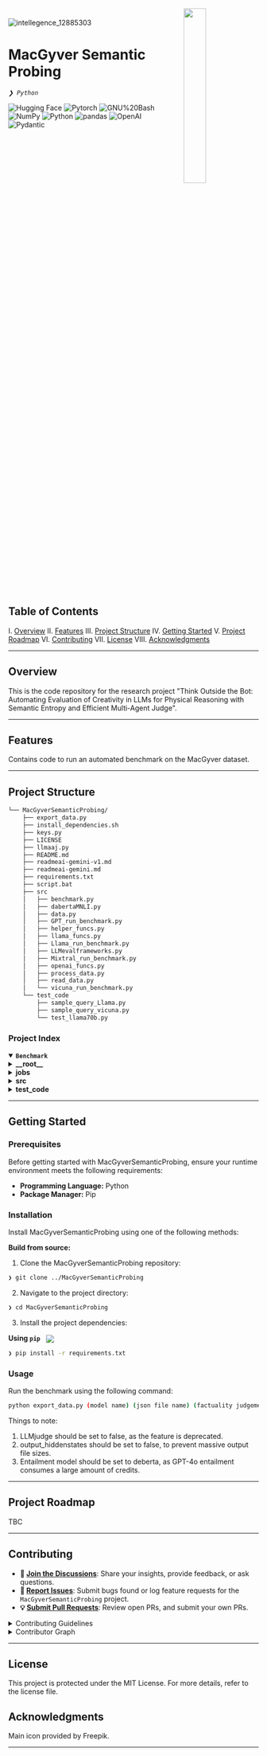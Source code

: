 <div align="left" style="position: relative;">

  
<img src="[https://raw.githubusercontent.com/PKief/vscode-material-icon-theme/ec559a9f6bfd399b82bb44393651661b08aaf7ba/icons/folder-markdown-open.svg](https://github.com/user-attachments/assets/579944b7-7a06-4c3a-bf19-b44c48d70f39)" align="right" width="30%" style="margin: -20px 0 0 20px;">

![intellegence_12885303](https://github.com/user-attachments/assets/d5ce9f8d-3ac0-45ba-8d32-742290651ec5)
<h1>MacGyver Semantic Probing</h1>
<p align="left">
	<em><code>❯ Python</code></em>
</p>
<p align="left">
	<!-- local repository, no metadata badges. --></p>
<p align="left">
	<img src="https://img.shields.io/badge/HuggingFace-B41717.svg?style=for-the-badge&logo=HuggingFace&logoColor=white" alt="Hugging Face">
	<img src="https://img.shields.io/badge/PyTorch-FFC107.svg?style=for-the-badge&logo=pytorch&logoColor=black" alt="Pytorch">
	<img src="https://img.shields.io/badge/GNU%20Bash-4EAA25.svg?style=for-the-badge&logo=GNU-Bash&logoColor=white" alt="GNU%20Bash">
	<img src="https://img.shields.io/badge/NumPy-013243.svg?style=for-the-badge&logo=NumPy&logoColor=white" alt="NumPy">
	<img src="https://img.shields.io/badge/Python-3776AB.svg?style=for-the-badge&logo=Python&logoColor=white" alt="Python">
	<img src="https://img.shields.io/badge/pandas-150458.svg?style=for-the-badge&logo=pandas&logoColor=white" alt="pandas">
	<img src="https://img.shields.io/badge/OpenAI-412991.svg?style=for-the-badge&logo=OpenAI&logoColor=white" alt="OpenAI">
	<img src="https://img.shields.io/badge/Pydantic-E92063.svg?style=for-the-badge&logo=Pydantic&logoColor=white" alt="Pydantic">
</p>
</div>
<br clear="right">

##  Table of Contents

I. [ Overview](#-overview)
II. [ Features](#-features)
III. [ Project Structure](#-project-structure)
IV. [ Getting Started](#-getting-started)
V. [ Project Roadmap](#-project-roadmap)
VI. [ Contributing](#-contributing)
VII. [ License](#-license)
VIII. [ Acknowledgments](#-acknowledgments)

---

##  Overview

This is the code repository for the research project "Think Outside the Bot: Automating Evaluation of Creativity in LLMs for Physical Reasoning with Semantic Entropy and Efficient Multi-Agent Judge". 

---

##  Features

Contains code to run an automated benchmark on the MacGyver dataset. 

---

##  Project Structure

```sh
└── MacGyverSemanticProbing/
    ├── export_data.py
    ├── install_dependencies.sh
    ├── keys.py
    ├── LICENSE
    ├── llmaaj.py
    ├── README.md
    ├── readmeai-gemini-v1.md
    ├── readmeai-gemini.md
    ├── requirements.txt
    ├── script.bat
    ├── src
    │   ├── benchmark.py
    │   ├── dabertaMNLI.py
    │   ├── data.py
    │   ├── GPT_run_benchmark.py
    │   ├── helper_funcs.py
    │   ├── llama_funcs.py
    │   ├── Llama_run_benchmark.py
    │   ├── LLMevalframeworks.py
    │   ├── Mixtral_run_benchmark.py
    │   ├── openai_funcs.py
    │   ├── process_data.py
    │   ├── read_data.py
    │   └── vicuna_run_benchmark.py
    └── test_code
        ├── sample_query_Llama.py
        ├── sample_query_vicuna.py
        └── test_llama70b.py
```


###  Project Index
<details open>
	<summary><b><code>Benchmark</code></b></summary>
	<details> <!-- __root__ Submodule -->
		<summary><b>__root__</b></summary>
		<blockquote>
			<table>
			<tr>
				<td><b><a href='C:\Users\ckcza\Documents\GitHub\MacGyverSemanticProbing/blob/master/export_data.py'>export_data.py</a></b></td>
				<td>- `export_data.py` consolidates processed data from the `src.process_data` module<br>- It generates a JSON file containing various evaluation metrics, including  simplistic and complex scoring metrics, classification probabilities, and response lists<br>- The output filename is configurable via command-line arguments, allowing for flexibility in data storage<br>- The script's purpose is to provide a structured, readily accessible format for the project's analytical results.</td>
			</tr>
			<tr>
				<td><b><a href='C:\Users\ckcza\Documents\GitHub\MacGyverSemanticProbing/blob/master/install_dependencies.sh'>install_dependencies.sh</a></b></td>
				<td>- The script automates the installation of project dependencies<br>- It manages environment variables, clones repositories, installs Python packages (including llama-cpp-python, transformers, and others) using pip, and verifies CUDA installation<br>- The process ensures the project's runtime environment is correctly configured for execution, leveraging both system and user-specified locations for caching and configuration files.</td>
			</tr>
			<tr>
				<td><b><a href='C:\Users\ckcza\Documents\GitHub\MacGyverSemanticProbing/blob/master/keys.py'>keys.py</a></b></td>
				<td>- Keys.py establishes secure connections to external services<br>- It initializes OpenAI and Hugging Face API clients, providing authentication credentials for interaction with their respective platforms<br>- This facilitates access to large language models and other resources within the broader project architecture.</td>
			</tr>
			<tr>
				<td><b><a href='C:\Users\ckcza\Documents\GitHub\MacGyverSemanticProbing/blob/master/llmaaj.py'>llmaaj.py</a></b></td>
				<td>- The `llmaaj.py` file acts as a setup and data preparation module within a larger project (likely involving large language models)<br>- It authenticates with the Hugging Face Hub, imports necessary libraries (including those for interacting with OpenAI and processing data), and prepares a Pandas DataFrame from external Excel files containing problem-solution pairs<br>- This prepared data, specifically a subset of efficient/inefficient/infeasible solutions, is then used as input for subsequent modules (the code snippet cuts off before showing the full usage, but it suggests further processing involving OpenAI's API for factuality checks)<br>- In essence, this file sets the stage for downstream tasks by handling authentication and data loading/preprocessing.</td>
			</tr>
			<tr>
				<td><b><a href='C:\Users\ckcza\Documents\GitHub\MacGyverSemanticProbing/blob/master/requirements.txt'>requirements.txt</a></b></td>
				<td>- `requirements.txt` specifies the project's dependencies<br>- It lists all external Python packages required for the application to function correctly, including libraries for natural language processing, machine learning, data manipulation, and web requests<br>- These packages enable the project's core functionalities.</td>
			</tr>
			<tr>
				<td><b><a href='C:\Users\ckcza\Documents\GitHub\MacGyverSemanticProbing/blob/master/script.bat'>script.bat</a></b></td>
				<td>- The script automates the setup of a  machine learning environment<br>- It clones a specified Git repository, installs necessary Python packages including those for large language models and CUDA support, and verifies CUDA installation<br>- The process ensures the project's dependencies are correctly configured for execution, streamlining the development workflow.</td>
			</tr>
			</table>
		</blockquote>
	</details>
	<details> <!-- jobs Submodule -->
		<summary><b>jobs</b></summary>
		<blockquote>
			<table>
			<tr>
				<td><b><a href='C:\Users\ckcza\Documents\GitHub\MacGyverSemanticProbing/blob/master/jobs\llama_job.pbs'>llama_job.pbs</a></b></td>
				<td>- The `llama_job.pbs` script orchestrates a high-performance computing job<br>- It sets up the environment, installs dependencies, and executes a series of Python scripts for a Llama 3.1 language model benchmark<br>- These scripts handle data processing, model interaction, and result export, culminating in a comprehensive benchmark analysis<br>- The job leverages significant computational resources, including multiple CPUs and GPUs.</td>
			</tr>
			</table>
		</blockquote>
	</details>
	<details> <!-- src Submodule -->
		<summary><b>src</b></summary>
		<blockquote>
			<table>
			<tr>
				<td><b><a href='C:\Users\ckcza\Documents\GitHub\MacGyverSemanticProbing/blob/master/src\benchmark.py'>benchmark.py</a></b></td>
				<td>- The benchmark script facilitates multi-step problem-solving using various large language models (LLMs)<br>- It iteratively generates solutions for multiple problems, selecting the highest-probability step at each iteration<br>- The script supports different LLMs and incorporates a MacGyver-style problem-solving prompt,  recording probabilities and hidden states for analysis<br>- Results are stored for further evaluation.</td>
			</tr>
			<tr>
				<td><b><a href='C:\Users\ckcza\Documents\GitHub\MacGyverSemanticProbing/blob/master/src\dabertaMNLI.py'>dabertaMNLI.py</a></b></td>
				<td>- The `dabertaMNLI.py` module provides natural language inference (NLI) capabilities<br>- It leverages a pre-trained DeBERTa model to classify the relationship between two text snippets (hypothesis and premise) as entailment, contradiction, or neutral<br>- The module offers functions to retrieve both the classification label and associated probability scores, facilitating NLI tasks within the broader project.</td>
			</tr>
			<tr>
				<td><b><a href='C:\Users\ckcza\Documents\GitHub\MacGyverSemanticProbing/blob/master/src\data.py'>data.py</a></b></td>
				<td>- The `data.py` script preprocesses a dataset of problem-solution pairs<br>- It downloads data, formats it for a MacGyver-style problem-solving task,  creating prompts that challenge a model to generate creative, single-step solutions<br>- The script filters for solvable problems, shuffles the data, and prepares it for model training or evaluation within the larger project.</td>
			</tr>
			<tr>
				<td><b><a href='C:\Users\ckcza\Documents\GitHub\MacGyverSemanticProbing/blob/master/src\GPT_run_benchmark.py'>GPT_run_benchmark.py</a></b></td>
				<td>- The `GPT_run_benchmark.py` file serves as a benchmark script within a larger project (likely involving AI problem-solving)<br>- It utilizes a large language model (LLM), likely via the `llama_funcs` module (indicated by the import statement), to generate sequential steps towards solving a problem presented as a prompt<br>- The script focuses on evaluating the LLM's ability to produce concise, creative, and effective solutions within a constrained number of steps<br>- The code's purpose is to test and measure the performance of this problem-solving approach.</td>
			</tr>
			<tr>
				<td><b><a href='C:\Users\ckcza\Documents\GitHub\MacGyverSemanticProbing/blob/master/src\helper_funcs.py'>helper_funcs.py</a></b></td>
				<td>- The `src\helper_funcs.py` file provides a collection of utility functions used throughout the larger project<br>- These functions, drawing on other modules like `src.openai_funcs` and `src.data`,  facilitate tasks such as text generation (using models like GPT),  factuality assessment, and potentially entailment analysis<br>- The file also includes functions for evaluating model performance using metrics like ROC AUC and accuracy<br>- In essence, it acts as a central repository of reusable helper functions supporting the core functionalities of the project.</td>
			</tr>
			<tr>
				<td><b><a href='C:\Users\ckcza\Documents\GitHub\MacGyverSemanticProbing/blob/master/src\llama_funcs.py'>llama_funcs.py</a></b></td>
				<td>- The `llama_funcs.py` file serves as the core logic for interacting with large language models (LLMs), likely within a larger application<br>- It imports necessary libraries for interacting with Hugging Face models (via the `transformers` library) and manages parameters such as temperature and top-p for controlling LLM generation<br>- The file appears to offer command-line argument parsing to customize these parameters, suggesting flexibility in how the LLMs are used within the broader project<br>- The use of environment variables (e.g., `HF_TOKEN`) indicates integration with a Hugging Face account for model access<br>- In short, this file acts as the interface between the application and the chosen LLMs, handling model selection, parameter configuration, and generation requests.</td>
			</tr>
			<tr>
				<td><b><a href='C:\Users\ckcza\Documents\GitHub\MacGyverSemanticProbing/blob/master/src\Llama_run_benchmark.py'>Llama_run_benchmark.py</a></b></td>
				<td>- `Llama_run_benchmark.py` serves as a benchmark script within a larger project focused on problem-solving using a large language model (likely Llama)<br>- It utilizes functions from other modules (indicated by the imports) to generate and evaluate solutions to a problem, presented as a multi-step challenge to the model<br>- The script's core purpose is to test and measure the model's ability to devise efficient, feasible solutions step-by-step, mimicking a MacGyver-like approach<br>- The benchmark likely assesses the model's performance based on the number of steps required to reach a solution and the quality of each step generated.</td>
			</tr>
			<tr>
				<td><b><a href='C:\Users\ckcza\Documents\GitHub\MacGyverSemanticProbing/blob/master/src\LLMevalframeworks.py'>LLMevalframeworks.py</a></b></td>
				<td>- The `LLMevalframeworks.py` file provides a testing framework for the OpenAI interaction component within a larger project<br>- It uses the `openai_funcs` module (presumably containing functions to interact with the OpenAI API) and a vector database (ChromaDB) along with sentence embeddings (SentenceTransformer) – though these latter two are not directly used in the shown code snippet<br>- The primary function, `test_openai()`, demonstrates a basic interaction with the OpenAI API, verifying a simple question-answering capability<br>- The inclusion of a safety definition string suggests a broader project focus on evaluating the safety of AI-generated responses, though the provided code snippet doesn't directly implement this aspect.</td>
			</tr>
			<tr>
				<td><b><a href='C:\Users\ckcza\Documents\GitHub\MacGyverSemanticProbing/blob/master/src\Mixtral_run_benchmark.py'>Mixtral_run_benchmark.py</a></b></td>
				<td>- The script runs benchmarks on a MacGyver problem-solving model<br>- It iteratively generates multi-step solutions, using a large language model to propose each step<br>- The process involves selecting the most probable solution at each step and refining the prompt for subsequent steps<br>- The script manages multiple problems and steps, recording probabilities and intermediate results for analysis<br>- Output includes the generated solutions and associated probabilities.</td>
			</tr>
			<tr>
				<td><b><a href='C:\Users\ckcza\Documents\GitHub\MacGyverSemanticProbing/blob/master/src\openai_funcs.py'>openai_funcs.py</a></b></td>
				<td><code>❯ REPLACE-ME</code></td>
			</tr>
			<tr>
				<td><b><a href='C:\Users\ckcza\Documents\GitHub\MacGyverSemanticProbing/blob/master/src\process_data.py'>process_data.py</a></b></td>
				<td><code>❯ REPLACE-ME</code></td>
			</tr>
			<tr>
				<td><b><a href='C:\Users\ckcza\Documents\GitHub\MacGyverSemanticProbing/blob/master/src\read_data.py'>read_data.py</a></b></td>
				<td><code>❯ REPLACE-ME</code></td>
			</tr>
			<tr>
				<td><b><a href='C:\Users\ckcza\Documents\GitHub\MacGyverSemanticProbing/blob/master/src\vicuna_run_benchmark.py'>vicuna_run_benchmark.py</a></b></td>
				<td><code>❯ REPLACE-ME</code></td>
			</tr>
			</table>
		</blockquote>
	</details>
	<details> <!-- test_code Submodule -->
		<summary><b>test_code</b></summary>
		<blockquote>
			<table>
			<tr>
				<td><b><a href='C:\Users\ckcza\Documents\GitHub\MacGyverSemanticProbing/blob/master/test_code\sample_query_Llama.py'>sample_query_Llama.py</a></b></td>
				<td><code>❯ REPLACE-ME</code></td>
			</tr>
			<tr>
				<td><b><a href='C:\Users\ckcza\Documents\GitHub\MacGyverSemanticProbing/blob/master/test_code\sample_query_vicuna.py'>sample_query_vicuna.py</a></b></td>
				<td><code>❯ REPLACE-ME</code></td>
			</tr>
			<tr>
				<td><b><a href='C:\Users\ckcza\Documents\GitHub\MacGyverSemanticProbing/blob/master/test_code\test_llama70b.py'>test_llama70b.py</a></b></td>
				<td><code>❯ REPLACE-ME</code></td>
			</tr>
			</table>
		</blockquote>
	</details>
</details>

---
##  Getting Started

###  Prerequisites

Before getting started with MacGyverSemanticProbing, ensure your runtime environment meets the following requirements:

- **Programming Language:** Python
- **Package Manager:** Pip


###  Installation

Install MacGyverSemanticProbing using one of the following methods:

**Build from source:**

1. Clone the MacGyverSemanticProbing repository:
```sh
❯ git clone ../MacGyverSemanticProbing
```

2. Navigate to the project directory:
```sh
❯ cd MacGyverSemanticProbing
```

3. Install the project dependencies:


**Using `pip`** &nbsp; [<img align="center" src="https://img.shields.io/badge/Pip-3776AB.svg?style={badge_style}&logo=pypi&logoColor=white" />](https://pypi.org/project/pip/)

```sh
❯ pip install -r requirements.txt
```




###  Usage
Run the benchmark using the following command:

```sh
python export_data.py (model name) (json file name) (factuality judgement: chateval or llmjudge) (entailment model: gpt4 or deberta) (LLMjudge: true/false) (temperature of model) (number of questions to run benchmark on) (output_hiddenstates) (starting problem number)
```

Things to note:
1. LLMjudge should be set to false, as the feature is deprecated.
2. output_hiddenstates should be set to false, to prevent massive output file sizes.
3. Entailment model should be set to deberta, as GPT-4o entailment consumes a large amount of credits. 

---
##  Project Roadmap

TBC

---

##  Contributing

- **💬 [Join the Discussions](https://LOCAL/GitHub/MacGyverSemanticProbing/discussions)**: Share your insights, provide feedback, or ask questions.
- **🐛 [Report Issues](https://LOCAL/GitHub/MacGyverSemanticProbing/issues)**: Submit bugs found or log feature requests for the `MacGyverSemanticProbing` project.
- **💡 [Submit Pull Requests](https://LOCAL/GitHub/MacGyverSemanticProbing/blob/main/CONTRIBUTING.md)**: Review open PRs, and submit your own PRs.

<details closed>
<summary>Contributing Guidelines</summary>

1. **Fork the Repository**: Start by forking the project repository to your LOCAL account.
2. **Clone Locally**: Clone the forked repository to your local machine using a git client.
   ```sh
   git clone C:\Users\ckcza\Documents\GitHub\MacGyverSemanticProbing
   ```
3. **Create a New Branch**: Always work on a new branch, giving it a descriptive name.
   ```sh
   git checkout -b new-feature-x
   ```
4. **Make Your Changes**: Develop and test your changes locally.
5. **Commit Your Changes**: Commit with a clear message describing your updates.
   ```sh
   git commit -m 'Implemented new feature x.'
   ```
6. **Push to LOCAL**: Push the changes to your forked repository.
   ```sh
   git push origin new-feature-x
   ```
7. **Submit a Pull Request**: Create a PR against the original project repository. Clearly describe the changes and their motivations.
8. **Review**: Once your PR is reviewed and approved, it will be merged into the main branch. Congratulations on your contribution!
</details>

<details closed>
<summary>Contributor Graph</summary>
<br>
<p align="left">
   <a href="https://LOCAL{/GitHub/MacGyverSemanticProbing/}graphs/contributors">
      <img src="https://contrib.rocks/image?repo=GitHub/MacGyverSemanticProbing">
   </a>
</p>
</details>

---

##  License

This project is protected under the MIT License. For more details, refer to the license file.

##  Acknowledgments

Main icon provided by Freepik. 

---

